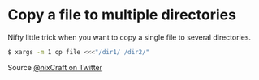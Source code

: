 # Copy a file to multiple directories

Nifty little trick when you want to copy a single file to several directories.

```bash
$ xargs -m 1 cp file <<<"/dir1/ /dir2/"
```

Source [@nixCraft on Twitter](https://twitter.com/nixcraft/status/821072127231082497)
